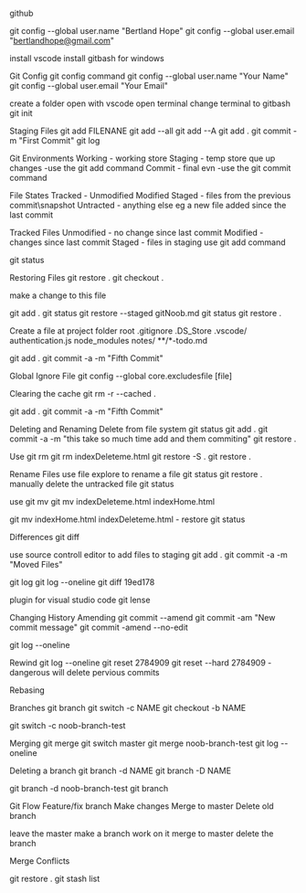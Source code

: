 github

git config --global user.name "Bertland Hope"
git config --global user.email "bertlandhope@gmail.com"

install vscode
install gitbash for windows

Git Config 
git config command 
git config --global user.name "Your Name" 
git config --global user.email "Your Email" 

create a folder
open with vscode
open terminal
change terminal to gitbash
git init

Staging Files 
git add FILENANE 
git add  --all
git add --A 
git add . 
git commit -m "First Commit" 
git log

Git Environments
Working - working store
Staging - temp store que up changes -use the git add command
Commit - final evn -use the git commit command

File States
Tracked - Unmodified Modified Staged - files from the previous commit\snapshot
Untracted - anything else eg a new file added since the last commit

Tracked Files 
Unmodified - no change since last commit
Modified - changes since last commit
Staged - files in staging use git add command

git status

Restoring Files 
git restore . 
git checkout .

make a change to this file

git add .
git status
git restore --staged gitNoob.md
git status
git restore .

Create a file at project folder root .gitignore
.DS_Store
.vscode/
authentication.js
node_modules
notes/
**/*-todo.md

git add .
git commit -a -m "Fifth Commit"

Global Ignore File
git config --global core.excludesfile [file]

Clearing the cache
git rm -r --cached .

git add .
git commit -a -m "Fifth Commit"

Deleting and Renaming
Delete from file system
git status
git add .
git commit -a -m "this take so much time add and them commiting"
git restore .

Use git rm
git rm indexDeleteme.html
git restore -S .
git restore .

Rename Files
use file explore to rename a file
git status
git restore .
manually delete the untracked file
git status

use git mv
git mv indexDeleteme.html indexHome.html

git mv indexHome.html indexDeleteme.html - restore 
git status

Differences
git diff

use source controll editor to add files to staging
git add .
git commit -a -m "Moved Files"

git log
git log --oneline
git diff 19ed178

plugin for visual studio code git lense

Changing History
Amending
git commit --amend
git commit -am "New commit message"
git commit -amend --no-edit

git log --oneline

Rewind
git log --oneline
git reset 2784909
git reset --hard 2784909 - dangerous will delete pervious commits

Rebasing

Branches
git branch
git switch -c NAME
git checkout -b NAME

git switch -c noob-branch-test

Merging
git merge <branch>
git switch master
git merge noob-branch-test
git log --oneline

Deleting a branch
git branch -d NAME
git branch -D NAME

git branch -d noob-branch-test
git branch

Git Flow
Feature/fix branch
Make changes
Merge to master
Delete old branch

leave the master
make a branch
work on it
merge to master
delete the branch

Merge Conflicts

git restore .
git stash list


